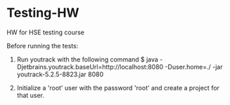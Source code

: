 # Testing-HW
HW for HSE testing course

Before running the tests:

1) Run youtrack with the following command
$ java -Djetbrains.youtrack.baseUrl=http://localhost:8080 -Duser.home=./ -jar youtrack-5.2.5-8823.jar 8080

2) Initialize a 'root' user with the password 'root' and create a project for that user.
